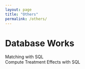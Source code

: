 ```yaml
---
layout: page
title: "Others"
permalink: /others/
---
```


Database Works
====
<div class="container_expanding">
    <span class="toggle-text"> Matching with SQL </span>
    <div class="content" style="display:none;">
        <div>
            {% capture my_include %}{% include Blank_pg.md %}{% endcapture %}
            {{ my_include | markdownify }}
        </div>
    </div>
</div>
<div class="container_expanding">
    <span class="toggle-text"> Compute Treatment Effects with SQL </span>
    <div class="content" style="display:none;">
        <div>
            {% capture my_include %}{% include Blank_pg.md %}{% endcapture %}
            {{ my_include | markdownify }}
        </div>
    </div>
</div>
